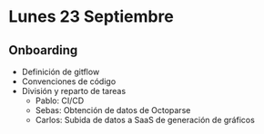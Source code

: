 
# Lunes 23 Septiembre
## Onboarding

- Definición de gitflow
- Convenciones de código
- División y reparto de tareas
	- Pablo: CI/CD
	- Sebas: Obtención de datos de Octoparse
	- Carlos: Subida de datos a SaaS de generación de gráficos

